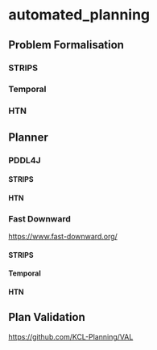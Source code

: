 # automated_planning

## Problem Formalisation

### STRIPS

### Temporal

### HTN

## Planner

### PDDL4J

#### STRIPS

#### HTN

### Fast Downward

https://www.fast-downward.org/

#### STRIPS

#### Temporal

#### HTN

## Plan Validation

https://github.com/KCL-Planning/VAL
